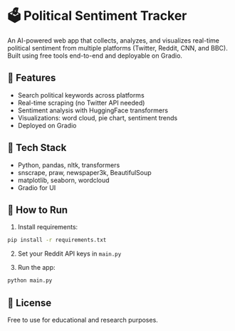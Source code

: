 
# 🗳️ Political Sentiment Tracker

An AI-powered web app that collects, analyzes, and visualizes real-time political sentiment from multiple platforms (Twitter, Reddit, CNN, and BBC). Built using free tools end-to-end and deployable on Gradio.

## 🔧 Features
- Search political keywords across platforms
- Real-time scraping (no Twitter API needed)
- Sentiment analysis with HuggingFace transformers
- Visualizations: word cloud, pie chart, sentiment trends
- Deployed on Gradio

## 🧠 Tech Stack
- Python, pandas, nltk, transformers
- snscrape, praw, newspaper3k, BeautifulSoup
- matplotlib, seaborn, wordcloud
- Gradio for UI

## 🚀 How to Run
1. Install requirements:
```bash
pip install -r requirements.txt
```

2. Set your Reddit API keys in `main.py`

3. Run the app:
```bash
python main.py
```

## 📄 License
Free to use for educational and research purposes.
